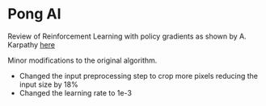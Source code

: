 # Pong AI
Review of Reinforcement Learning with policy gradients as shown by A. Karpathy [here](http://karpathy.github.io/2016/05/31/rl/)

Minor modifications to the original algorithm.
 - Changed the input preprocessing step to crop more pixels reducing the input size by 18%
 - Changed the learning rate to 1e-3
